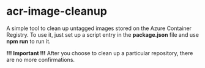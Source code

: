 # acr-image-cleanup
A simple tool to clean up untagged images stored on the Azure Container Registry.
To use it, just set up a script entry in the **package.json** file and use **npm run** to run it.

**!!! Important !!!** After you choose to clean up a particular repository, there are no more confirmations.
